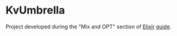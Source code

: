 # KvUmbrella

Project developed during the "Mix and OPT" section of [Elixir](https://elixir-lang.org/) [guide](https://elixir-lang.org/getting-started/introduction.html).
